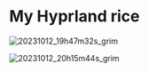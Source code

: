 # My Hyprland rice 

![20231012_19h47m32s_grim](https://github.com/Teksh/dotfiles/assets/141273300/cd9b384b-50d8-40b0-aa8d-6fae6a2a77e8)










![20231012_20h15m44s_grim](https://github.com/Teksh/dotfiles/assets/141273300/7d2a0e20-7579-4b06-9c6a-13bd58e7403e)




